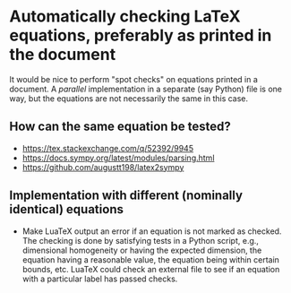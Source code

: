 # Automatically checking LaTeX equations, preferably as printed in the document

It would be nice to perform "spot checks" on equations printed in a document. A *parallel* implementation in a separate (say Python) file is one way, but the equations are not necessarily the same in this case.

## How can the same equation be tested?

- <https://tex.stackexchange.com/q/52392/9945>
- <https://docs.sympy.org/latest/modules/parsing.html>
- <https://github.com/augustt198/latex2sympy>

## Implementation with different (nominally identical) equations

- Make LuaTeX output an error if an equation is not marked as checked. The checking is done by satisfying tests in a Python script, e.g., dimensional homogeneity or having the expected dimension, the equation having a reasonable value, the equation being within certain bounds, etc. LuaTeX could check an external file to see if an equation with a particular label has passed checks.
